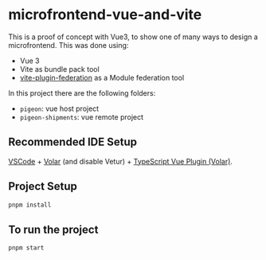 # microfrontend-vue-and-vite

This is a proof of concept with Vue3, to show one of many ways to design a microfrontend. This was done using:

- Vue 3
- Vite as bundle pack tool
- [vite-plugin-federation](https://github.com/originjs/vite-plugin-federation) as a Module federation tool

In this project there are the following folders:

- `pigeon`: vue host project
- `pigeon-shipments`: vue remote project

## Recommended IDE Setup

[VSCode](https://code.visualstudio.com/) + [Volar](https://marketplace.visualstudio.com/items?itemName=Vue.volar) (and disable Vetur) + [TypeScript Vue Plugin (Volar)](https://marketplace.visualstudio.com/items?itemName=Vue.vscode-typescript-vue-plugin).

## Project Setup

```sh
pnpm install
```

## To run the project

```sh
pnpm start
```
